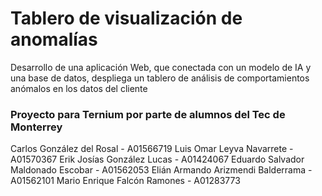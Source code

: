 # Tablero de visualización de anomalías

Desarrollo de una aplicación Web, que conectada con un modelo de IA y una base de datos, despliega un tablero de análisis de comportamientos anómalos en los datos del cliente

### Proyecto para Ternium por parte de alumnos del Tec de Monterrey
Carlos González del Rosal - A01566719
Luis Omar Leyva Navarrete - A01570367
Erik Josías González Lucas - A01424067
Eduardo Salvador Maldonado Escobar - A01562053
Elián Armando Arizmendi Balderrama - A01562101
Mario Enrique Falcón Ramones - A01283773